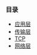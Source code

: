 

###  目录

- [应用层](https://github.com/wangjiapu/Conclusion/blob/master/%E8%AE%A1%E7%AE%97%E6%9C%BA%E7%BD%91%E7%BB%9C/%E5%BA%94%E7%94%A8%E5%B1%82.md)
- [传输层](https://github.com/wangjiapu/Conclusion/blob/master/%E8%AE%A1%E7%AE%97%E6%9C%BA%E7%BD%91%E7%BB%9C/%E4%BC%A0%E8%BE%93%E5%B1%82.md)
- [TCP](https://github.com/wangjiapu/Conclusion/blob/master/%E8%AE%A1%E7%AE%97%E6%9C%BA%E7%BD%91%E7%BB%9C/TCP.md)
- [网络层](https://github.com/wangjiapu/Conclusion/blob/master/%E8%AE%A1%E7%AE%97%E6%9C%BA%E7%BD%91%E7%BB%9C/%E7%BD%91%E8%B7%AF%E5%B1%82.md)
